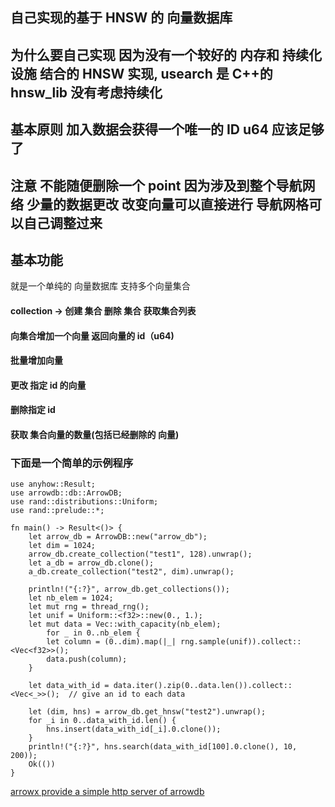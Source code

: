 ## 自己实现的基于 HNSW 的 向量数据库
## 为什么要自己实现 因为没有一个较好的 内存和 持续化设施 结合的 HNSW 实现, usearch 是 C++的 hnsw_lib 没有考虑持续化

## 基本原则 加入数据会获得一个唯一的 ID u64 应该足够了
## 注意 不能随便删除一个 point 因为涉及到整个导航网络 少量的数据更改 改变向量可以直接进行 导航网格可以自己调整过来

## 基本功能
就是一个单纯的 向量数据库 支持多个向量集合
#### collection -> 创建 集合 删除 集合 获取集合列表
#### 向集合增加一个向量 返回向量的 id（u64)
#### 批量增加向量
#### 更改 指定 id 的向量
#### 删除指定 id
#### 获取 集合向量的数量(包括已经删除的 向量)

### 下面是一个简单的示例程序
```
use anyhow::Result;
use arrowdb::db::ArrowDB;
use rand::distributions::Uniform;
use rand::prelude::*;

fn main() -> Result<()> {
    let arrow_db = ArrowDB::new("arrow_db");
    let dim = 1024;
    arrow_db.create_collection("test1", 128).unwrap();
    let a_db = arrow_db.clone();
    a_db.create_collection("test2", dim).unwrap();

    println!("{:?}", arrow_db.get_collections());
    let nb_elem = 1024;
    let mut rng = thread_rng();
    let unif = Uniform::<f32>::new(0., 1.);
    let mut data = Vec::with_capacity(nb_elem);
        for _ in 0..nb_elem {
        let column = (0..dim).map(|_| rng.sample(unif)).collect::<Vec<f32>>();
        data.push(column);
    }

    let data_with_id = data.iter().zip(0..data.len()).collect::<Vec<_>>();  // give an id to each data

    let (dim, hns) = arrow_db.get_hnsw("test2").unwrap();
    for _i in 0..data_with_id.len() {
        hns.insert(data_with_id[_i].0.clone());
    }
    println!("{:?}", hns.search(data_with_id[100].0.clone(), 10, 200));
    Ok(())
}
```
[arrowx provide a simple http server of arrowdb](https://github.com/zhuchuanjing/arrowx)
